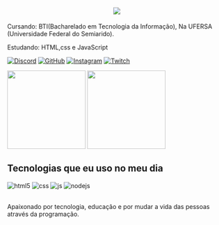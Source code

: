 
<h1 align="center">
<img src="https://readme-typing-svg.herokuapp.com/?font=Righteous&size=35&center=true&vCenter=true&width=500&height=70&duration=4000&lines=Olá!+Eu+Sou+o+Pedro+Damião;👋;" />
</h1>
Cursando: BTI(Bacharelado em Tecnologia da Informação), Na UFERSA (Universidade Federal do Semiarido).

Estudando: HTML,css e JavaScript

[![Discord](https://img.shields.io/badge/Discord-7289DA?style=for-the-badge&logo=discord&logoColor=white)](https://www.discord.com/pedroluz2697)
[![GitHub](https://img.shields.io/badge/GitHub-100000?style=for-the-badge&logo=github&logoColor=white)](https://www.github.com/pedrodamiaoluz)
[![Instagram](https://img.shields.io/badge/Instagram-E4405F?style=for-the-badge&logo=instagram&logoColor=white)](https://instagram.com/intercessores_pedro)
[![Twitch](https://img.shields.io/badge/Twitch-9146FF?style=for-the-badge&logo=twitch&logoColor=white)](https://twitch.tv/@pedroluzzz28)

<div style="display: inline_block">
  <img height="180em" src="https://github-readme-stats.vercel.app/api?username=pedrodamiaoluz&show_icons=true&theme=dracula"/>
  <img height="180em" src="https://github-readme-stats.vercel.app/api/top-langs/?username=pedrodamiaoluz&layout=compact&langs_count=16&theme=dracula"/>
</div>
  
## Tecnologias que eu uso no meu dia

<div style="display: inline_block">
  <img align="center" alt="html5" src="https://img.shields.io/badge/HTML5-E34F26?style=for-the-badge&logo=html5&logoColor=white" />
  <img align="center" alt="css" src="https://img.shields.io/badge/CSS3-1572B6?style=for-the-badge&logo=css3&logoColor=white" />
  <img align="center" alt="js" src="https://img.shields.io/badge/JavaScript-F7DF1E?style=for-the-badge&logo=javascript&logoColor=black" />
  <img align="center" alt="nodejs" src="https://img.shields.io/badge/Node.js-43853D?style=for-the-badge&logo=node.js&logoColor=white" />
</div><br/>

Apaixonado por tecnologia, educação e por mudar a vida das pessoas através da programação.

